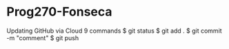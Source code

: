 Prog270-Fonseca
===============
Updating GitHub via Cloud 9 commands
$ git status
$ git add .
$ git commit -m "comment"
$ git push